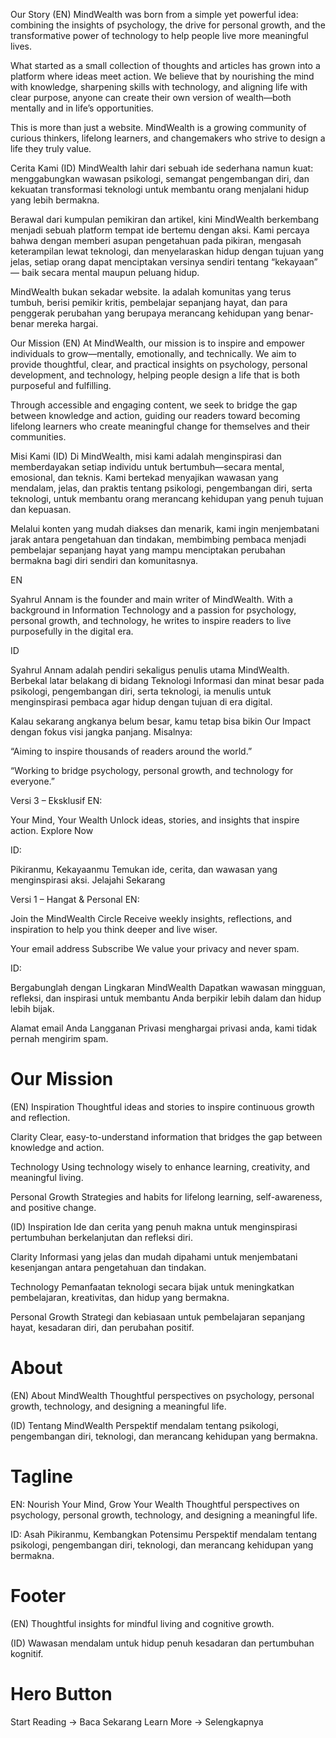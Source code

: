 Our Story (EN)
MindWealth was born from a simple yet powerful idea: combining the insights of psychology, the drive for personal growth, and the transformative power of technology to help people live more meaningful lives.

What started as a small collection of thoughts and articles has grown into a platform where ideas meet action. We believe that by nourishing the mind with knowledge, sharpening skills with technology, and aligning life with clear purpose, anyone can create their own version of wealth—both mentally and in life’s opportunities.

This is more than just a website. MindWealth is a growing community of curious thinkers, lifelong learners, and changemakers who strive to design a life they truly value.

Cerita Kami (ID)
MindWealth lahir dari sebuah ide sederhana namun kuat: menggabungkan wawasan psikologi, semangat pengembangan diri, dan kekuatan transformasi teknologi untuk membantu orang menjalani hidup yang lebih bermakna.

Berawal dari kumpulan pemikiran dan artikel, kini MindWealth berkembang menjadi sebuah platform tempat ide bertemu dengan aksi. Kami percaya bahwa dengan memberi asupan pengetahuan pada pikiran, mengasah keterampilan lewat teknologi, dan menyelaraskan hidup dengan tujuan yang jelas, setiap orang dapat menciptakan versinya sendiri tentang “kekayaan” — baik secara mental maupun peluang hidup.

MindWealth bukan sekadar website. Ia adalah komunitas yang terus tumbuh, berisi pemikir kritis, pembelajar sepanjang hayat, dan para penggerak perubahan yang berupaya merancang kehidupan yang benar-benar mereka hargai.

Our Mission (EN)
At MindWealth, our mission is to inspire and empower individuals to grow—mentally, emotionally, and technically.
We aim to provide thoughtful, clear, and practical insights on psychology, personal development, and technology, helping people design a life that is both purposeful and fulfilling.

Through accessible and engaging content, we seek to bridge the gap between knowledge and action, guiding our readers toward becoming lifelong learners who create meaningful change for themselves and their communities.

Misi Kami (ID)
Di MindWealth, misi kami adalah menginspirasi dan memberdayakan setiap individu untuk bertumbuh—secara mental, emosional, dan teknis.
Kami bertekad menyajikan wawasan yang mendalam, jelas, dan praktis tentang psikologi, pengembangan diri, serta teknologi, untuk membantu orang merancang kehidupan yang penuh tujuan dan kepuasan.

Melalui konten yang mudah diakses dan menarik, kami ingin menjembatani jarak antara pengetahuan dan tindakan, membimbing pembaca menjadi pembelajar sepanjang hayat yang mampu menciptakan perubahan bermakna bagi diri sendiri dan komunitasnya.

EN

Syahrul Annam is the founder and main writer of MindWealth. With a background in Information Technology and a passion for psychology, personal growth, and technology, he writes to inspire readers to live purposefully in the digital era.

ID

Syahrul Annam adalah pendiri sekaligus penulis utama MindWealth. Berbekal latar belakang di bidang Teknologi Informasi dan minat besar pada psikologi, pengembangan diri, serta teknologi, ia menulis untuk menginspirasi pembaca agar hidup dengan tujuan di era digital.

Kalau sekarang angkanya belum besar, kamu tetap bisa bikin Our Impact dengan fokus visi jangka panjang.
Misalnya:

“Aiming to inspire thousands of readers around the world.”

“Working to bridge psychology, personal growth, and technology for everyone.”

Versi 3 – Eksklusif
EN:

Your Mind, Your Wealth
Unlock ideas, stories, and insights that inspire action.
Explore Now

ID:

Pikiranmu, Kekayaanmu
Temukan ide, cerita, dan wawasan yang menginspirasi aksi.
Jelajahi Sekarang

Versi 1 – Hangat & Personal
EN:

Join the MindWealth Circle
Receive weekly insights, reflections, and inspiration to help you think deeper and live wiser.

Your email address
Subscribe
We value your privacy and never spam.

ID:

Bergabunglah dengan Lingkaran MindWealth
Dapatkan wawasan mingguan, refleksi, dan inspirasi untuk membantu Anda berpikir lebih dalam dan hidup lebih bijak.

Alamat email Anda
Langganan
Privasi menghargai privasi anda, kami tidak pernah mengirim spam.

# Our Mission

(EN)
Inspiration
Thoughtful ideas and stories to inspire continuous growth and reflection.

Clarity
Clear, easy-to-understand information that bridges the gap between knowledge and action.

Technology
Using technology wisely to enhance learning, creativity, and meaningful living.

Personal Growth
Strategies and habits for lifelong learning, self-awareness, and positive change.

(ID)
Inspiration
Ide dan cerita yang penuh makna untuk menginspirasi pertumbuhan berkelanjutan dan refleksi diri.

Clarity
Informasi yang jelas dan mudah dipahami untuk menjembatani kesenjangan antara pengetahuan dan tindakan.

Technology
Pemanfaatan teknologi secara bijak untuk meningkatkan pembelajaran, kreativitas, dan hidup yang bermakna.

Personal Growth
Strategi dan kebiasaan untuk pembelajaran sepanjang hayat, kesadaran diri, dan perubahan positif.

# About

(EN)
About MindWealth
Thoughtful perspectives on psychology, personal growth, technology, and designing a meaningful life.

(ID)
Tentang MindWealth
Perspektif mendalam tentang psikologi, pengembangan diri, teknologi, dan merancang kehidupan yang bermakna.

# Tagline

EN:
Nourish Your Mind, Grow Your Wealth
Thoughtful perspectives on psychology, personal growth, technology, and designing a meaningful life.

ID:
Asah Pikiranmu, Kembangkan Potensimu
Perspektif mendalam tentang psikologi, pengembangan diri, teknologi, dan merancang kehidupan yang bermakna.

# Footer

(EN)
Thoughtful insights for mindful living and cognitive growth.

(ID)
Wawasan mendalam untuk hidup penuh kesadaran dan pertumbuhan kognitif.

# Hero Button

Start Reading → Baca Sekarang
Learn More → Selengkapnya
